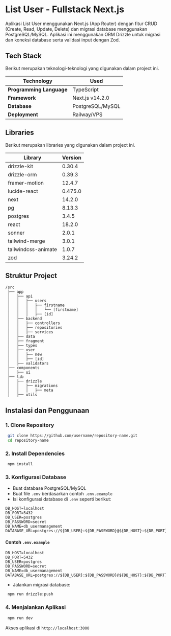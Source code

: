 # List User - Fullstack Next.js

Aplikasi List User menggunakan Next.js (App Router) dengan fitur CRUD (Create, Read, Update, Delete) dan migrasi database menggunakan PostgreSQL/MySQL. Aplikasi ini menggunakan ORM Drizzle untuk migrasi dan koneksi database serta validasi input dengan Zod.

## Tech Stack

Berikut merupakan teknologi-teknologi yang digunakan dalam project ini.

| Technology              | Used        |
|------------------------|------------|
| **Programming Language** | TypeScript  |
| **Framework**           | Next.js v14.2.0 |
| **Database**            | PostgreSQL/MySQL |
| **Deployment**         | Railway/VPS |

## Libraries

Berikut merupakan libraries yang digunakan dalam project ini.

| Library | Version |
|---------|---------|
| drizzle-kit | 0.30.4 |
| drizzle-orm | 0.39.3 |
| framer-motion | 12.4.7 |
| lucide-react | 0.475.0 |
| next | 14.2.0 |
| pg | 8.13.3 |
| postgres | 3.4.5 |
| react | 18.2.0 |
| sonner | 2.0.1 |
| tailwind-merge | 3.0.1 |
| tailwindcss-animate | 1.0.7 |
| zod | 3.24.2 |

## Struktur Project
```
/src
 ├── app
 │   ├── api
 │   │   ├── users
 │   │   │   ├── firstname
 │   │   │   │   └── [firstname]
 │   │   │   ├── [id]
 │   ├── backend
 │   │   ├── controllers
 │   │   ├── repositories
 │   │   ├── services
 │   ├── data
 │   ├── fragment
 │   ├── types
 │   ├── user
 │   │   ├── new
 │   │   ├── [id]
 │   ├── validators
 ├── components
 │   ├── ui
 ├── lib
 │   ├── drizzle
 │   │   ├── migrations
 │   │   │   ├── meta
 │   ├── utils
```

## Instalasi dan Penggunaan

### 1. Clone Repository
```bash
 git clone https://github.com/username/repository-name.git
 cd repository-name
```

### 2. Install Dependencies
```bash
 npm install
```

### 3. Konfigurasi Database
- Buat database PostgreSQL/MySQL
- Buat file `.env` berdasarkan contoh `.env.example`
- Isi konfigurasi database di `.env` seperti berikut:
```env
DB_HOST=localhost
DB_PORT=5432
DB_USER=postgres
DB_PASSWORD=secret
DB_NAME=db_usermanagement
DATABASE_URL=postgres://${DB_USER}:${DB_PASSWORD}@${DB_HOST}:${DB_PORT}/${DB_NAME}
```

#### Contoh `.env.example`
```env
DB_HOST=localhost
DB_PORT=5432
DB_USER=postgres
DB_PASSWORD=secret
DB_NAME=db_usermanagement
DATABASE_URL=postgres://${DB_USER}:${DB_PASSWORD}@${DB_HOST}:${DB_PORT}/${DB_NAME}
```
- Jalankan migrasi database:
```bash
 npm run drizzle:push
```

### 4. Menjalankan Aplikasi
```bash
 npm run dev
```
Akses aplikasi di `http://localhost:3000`

